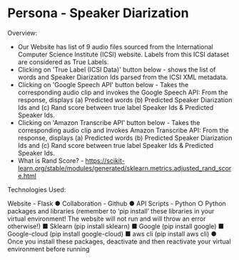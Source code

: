 # Persona - Speaker Diarization
Overview:

* Our Website has list of 9 audio files sourced from the International Computer Science Institute (ICSI) website. Labels from this ICSI dataset are considered as True Labels.
* Clicking on 'True Label (ICSI Data)' button below - shows the list of words and Speaker Diarization Ids parsed from the ICSI XML metadata.
* Clicking on 'Google Speech API' button below - Takes the corresponding audio clip and invokes the Google Speech API: From the response, displays (a) Predicted words (b) Predicted Speaker Diarization Ids and (c) Rand score between true label Speaker Ids & Predicted Speaker Ids.
* Clicking on 'Amazon Transcribe API' button below - Takes the corresponding audio clip and invokes Amazon Transcribe API: From the response, displays (a) Predicted words (b) Predicted Speaker Diarization Ids and (c) Rand score between true label Speaker Ids & Predicted Speaker Ids.
* What is Rand Score? - https://scikit-learn.org/stable/modules/generated/sklearn.metrics.adjusted_rand_score.html


Technologies Used:

Website - Flask
● Collaboration - Github
● API Scripts - Python
○ Python packages and libraries (remember to ‘pip install’ these libraries in your virtual
environment! The website will not run and will throw an error otherwise!)
■ Sklearn (pip install sklearn)
■ Google (pip install google)
■ Google-cloud (pip install google-cloud)
■ aws cli (pip install aws cli)
● Once you install these packages, deactivate and then reactivate your virtual
environment before running
